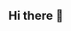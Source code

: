 ## Hi there 👋

<!--
**gemcapalad/gemcapalad** is a ✨ _special_ ✨ repository because its `README.md` (this file) appears on your GitHub profile.

Here are some ideas to get you started:

- 🔭 I’m currently working on a side project involving computer vision.
- 🌱 I’m currently learning React.
- 📫 How to reach me: https://www.linkedin.com/in/gabrielmarkcapalad/
- 😄 Pronouns: he/him
- ⚡ Fun fact: I have a lot of hobbies such as watching K-dramas, mountain biking, running, weightlifting, playing the guitar, speedcubing, playing chess, and many more!
-->
